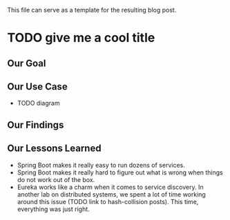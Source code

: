 This file can serve as a template for the resulting blog post.

# TODO give me a cool title

## Our Goal

## Our Use Case

- TODO diagram

## Our Findings

## Our Lessons Learned

- Spring Boot makes it really easy to run dozens of services.
- Spring Boot makes it really hard to figure out what is wrong when things do not work out of the box.
- Eureka works like a charm when it comes to service discovery. In another lab on distributed systems, we spent a lot of time working around this issue (TODO link to hash-collision posts). This time, everything was just right.